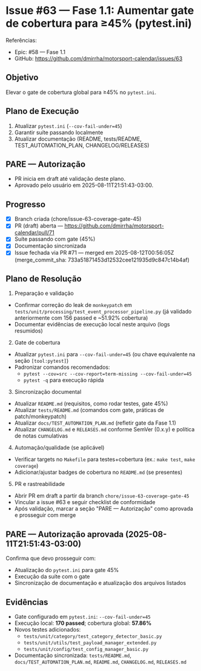 # Issue #63 — Fase 1.1: Aumentar gate de cobertura para ≥45% (pytest.ini)

Referências:
- Epic: #58 — Fase 1.1
- GitHub: https://github.com/dmirrha/motorsport-calendar/issues/63

## Objetivo
Elevar o gate de cobertura global para ≥45% no `pytest.ini`.

## Plano de Execução
1. Atualizar `pytest.ini` (`--cov-fail-under=45`)
2. Garantir suíte passando localmente
3. Atualizar documentação (README, tests/README, TEST_AUTOMATION_PLAN, CHANGELOG/RELEASES)

## PARE — Autorização
- PR inicia em draft até validação deste plano.
 - Aprovado pelo usuário em 2025-08-11T21:51:43-03:00.

## Progresso
 - [x] Branch criada (chore/issue-63-coverage-gate-45)
 - [x] PR (draft) aberta — https://github.com/dmirrha/motorsport-calendar/pull/71
 - [x] Suíte passando com gate (45%)
 - [x] Documentação sincronizada
 - [x] Issue fechada via PR #71 — merged em 2025-08-12T00:56:05Z (merge_commit_sha: 733a51871453d12532cee121935d9c847c14b4af)

## Plano de Resolução

1) Preparação e validação
- Confirmar correção do leak de `monkeypatch` em `tests/unit/processing/test_event_processor_pipeline.py` (já validado anteriormente com 156 passed e ~51.92% cobertura)
- Documentar evidências de execução local neste arquivo (logs resumidos)

2) Gate de cobertura
- Atualizar `pytest.ini` para `--cov-fail-under=45` (ou chave equivalente na seção `[tool:pytest]`)
- Padronizar comandos recomendados:
  - `pytest --cov=src --cov-report=term-missing --cov-fail-under=45`
  - `pytest -q` para execução rápida

3) Sincronização documental
- Atualizar `README.md` (requisitos, como rodar testes, gate 45%)
- Atualizar `tests/README.md` (comandos com gate, práticas de patch/monkeypatch)
- Atualizar `docs/TEST_AUTOMATION_PLAN.md` (refletir gate da Fase 1.1)
- Atualizar `CHANGELOG.md` e `RELEASES.md` conforme SemVer (0.x.y) e política de notas cumulativas

4) Automação/qualidade (se aplicável)
- Verificar targets no `Makefile` para testes+cobertura (ex.: `make test`, `make coverage`)
- Adicionar/ajustar badges de cobertura no `README.md` (se presentes)

5) PR e rastreabilidade
- Abrir PR em draft a partir da branch `chore/issue-63-coverage-gate-45`
- Vincular a issue #63 e seguir checklist de conformidade
- Após validação, marcar a seção "PARE — Autorização" como aprovada e prosseguir com merge

## PARE — Autorização aprovada (2025-08-11T21:51:43-03:00)
Confirma que devo prosseguir com:
- Atualização do `pytest.ini` para gate 45%
- Execução da suíte com o gate
- Sincronização de documentação e atualização dos arquivos listados

## Evidências
- Gate configurado em `pytest.ini`: `--cov-fail-under=45`
- Execução local: **170 passed**; cobertura global: **57.86%**
- Novos testes adicionados:
  - `tests/unit/category/test_category_detector_basic.py`
  - `tests/unit/utils/test_payload_manager_extended.py`
  - `tests/unit/config/test_config_manager_basic.py`
 - Documentação sincronizada: `tests/README.md`, `docs/TEST_AUTOMATION_PLAN.md`, `README.md`, `CHANGELOG.md`, `RELEASES.md`
